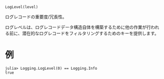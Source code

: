 ```
LogLevel(level)
```

ログレコードの重要度/冗長性。

ログレベルは、ログレコードデータ構造自体を構築するために他の作業が行われる前に、潜在的なログレコードをフィルタリングするためのキーを提供します。

# 例

```julia-repl
julia> Logging.LogLevel(0) == Logging.Info
true
```
